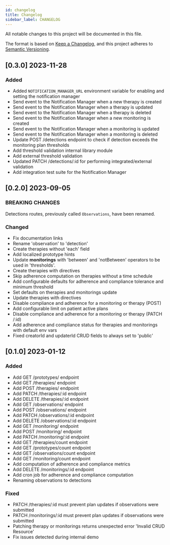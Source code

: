 ```yaml
---
id: changelog
title: Changelog
sidebar_label: CHANGELOG
---
```




All notable changes to this project will be documented in this file.

The format is based on [Keep a Changelog](https://keepachangelog.com/en/1.0.0/),
and this project adheres to [Semantic Versioning](https://semver.org/spec/v2.0.0.html).

## [0.3.0] 2023-11-28

### Added

- Added `NOTIFICATION_MANAGER_URL` environment variable for enabling and setting the notification manager
- Send event to the Notification Manager when a new therapy is created
- Send event to the Notification Manager when a therapy is updated
- Send event to the Notification Manager when a therapy is deleted
- Send event to the Notification Manager when a new monitoring is created
- Send event to the Notification Manager when a monitoring is updated
- Send event to the Notification Manager when a monitoring is deleted
- Update POST /detections endpoint to check if detection exceeds the monitoring plan thresholds
- Add threshold validation internal library module
- Add external threshold validation
- Updated PATCH /detections/:id for performing integrated/external validation
- Add integration test suite for the Notification Manager

## [0.2.0] 2023-09-05

### BREAKING CHANGES

Detections routes, previously called `Observations`, have been renamed.

### Changed

- Fix documentation links
- Rename 'observation' to 'detection'
- Create therapies without 'each' field
- Add localized prototype hints
- Update **monitorings** with 'between' and 'notBetween' operators to be used in 'thresholds'.
- Create therapies with directives
- Skip adherence computation on therapies without a time schedule
- Add configurable defaults for adherence and compliance tolerance and minimum threshold
- Set defaults on therapies and monitorings update
- Update therapies with directives
- Disable compliance and adherence for a monitoring or therapy (POST)
- Add configurable limit on patient active plans
- Disable compliance and adherence for a monitoring or therapy (PATCH /:id)
- Add adherence and compliance status for therapies and monitorings with default env vars
- Fixed creatorId and updaterId CRUD fields to always set to 'public'

## [0.1.0] 2023-01-12

### Added

- Add GET /prototypes/ endpoint
- Add GET /therapies/ endpoint
- Add POST /therapies/ endpoint
- Add PATCH /therapies/:id endpoint
- Add DELETE /therapies/:id endpoint
- Add GET /observations/ endpoint
- Add POST /observations/ endpoint
- Add PATCH /observations/:id endpoint
- Add DELETE /observations/:id endpoint
- Add GET /monitoring/ endpoint
- Add POST /monitoring/ endpoint
- Add PATCH /monitoring/:id endpoint
- Add GET /therapies/count endpoint
- Add GET /prototypes/count endpoint
- Add GET /observations/count endpoint
- Add GET /monitoring/count endpoint
- Add computation of adherence and compliance metrics
- Add DELETE /monitorings/:id endpoint
- Add cron job for adherence and compliance computation
- Renaming observations to detections 

### Fixed

- PATCH /therapies/:id must prevent plan updates if observations were submitted
- PATCH /monitorings/:id must prevent plan updates if observations were submitted
- Patching therapy or monitorings returns unexpected error 'Invalid CRUD Resource'
- Fix issues detected during internal demo
